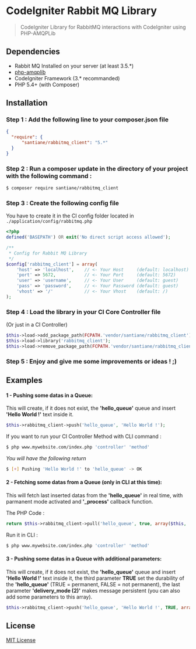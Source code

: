 # CodeIgniter Rabbit MQ Library

> CodeIgniter Library for RabbitMQ interactions with CodeIgniter using PHP-AMQPLib

## Dependencies

- Rabbit MQ Installed on your server (at least 3.5.*)
- [php-amqplib](https://github.com/php-amqplib/php-amqplib)
- CodeIgniter Framework (3.* recommanded)
- PHP 5.4+ (with Composer)

## Installation

### Step 1 : Add the following line to your composer.json file

```json
{
  "require": {
      "santiane/rabbitmq_client": "5.*"
  }
}
```

### Step 2 : Run a composer update in the directory of your project with the following command :

```sh
$ composer require santiane/rabbitmq_client
```

### Step 3 : Create the following config file

You have to create it in the CI config folder located in `./application/config/rabbitmq.php`

```php
<?php
defined('BASEPATH') OR exit('No direct script access allowed');

/**
 * Config for Rabbit MQ Library
 */
$config['rabbitmq_client'] = array(
    'host' => 'localhost',    // <- Your Host     (default: localhost)
    'port' => 5672,           // <- Your Port     (default: 5672)
    'user' => 'username',     // <- Your User     (default: guest)
    'pass' => 'password',     // <- Your Password (default: guest)
    'vhost' => '/'            // <- Your Vhost    (default: /)
);
```

### Step 4 : Load the library in your CI Core Controller file

(Or just in a CI Controller)

```php
$this->load->add_package_path(FCPATH.'vendor/santiane/rabbitmq_client');
$this->load->library('rabbitmq_client');
$this->load->remove_package_path(FCPATH.'vendor/santiane/rabbitmq_client');
```

### Step 5 : Enjoy and give me some improvements or ideas ! ;)

## Examples

#### 1 - Pushing some datas in a Queue:

This will create, if it does not exist, the **'hello_queue'** queue and insert **'Hello World !'** text inside it.

```php
$this->rabbitmq_client->push('hello_queue', 'Hello World !');
```

If you want to run your CI Controller Method with CLI command :

```sh
$ php www.mywebsite.com/index.php 'controller' 'method'
```

*You will have the following return*

```sh
$ [+] Pushing 'Hello World !' to 'hello_queue' -> OK
```

#### 2 - Fetching some datas from a Queue **(only in CLI at this time)**:

This will fetch last inserted datas from the **'hello_queue'** in real time, with parmanent mode activated and **'_process'** callback function.

The PHP Code :
```php
return $this->rabbitmq_client->pull('hello_queue', true, array($this, '_process'));
```

Run it in CLI :
```sh
$ php www.mywebsite.com/index.php 'controller' 'method'
```

#### 3 - Pushing some datas in a Queue with additional parameters:

This will create, if it does not exist, the **'hello_queue'** queue and insert **'Hello World !'** text inside it, the third parameter **TRUE** set the durability of the **'hello_queue'** (TRUE = permanent, FALSE = not permanent), the last parameter **'delivery_mode (2)'** makes message persistent (you can also add some  parameters to this array).

```php
$this->rabbitmq_client->push('hello_queue', 'Hello World !', TRUE, array('delivery_mode' => 2));
```

## License

[MIT License](https://git.santiane.io/library/rabbitmq_client/blob/master/LICENSE)
